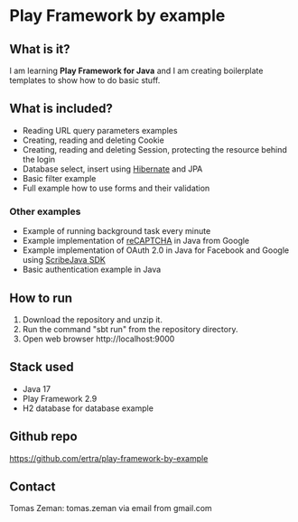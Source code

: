 # Play Framework by example

## What is it?
I am learning **Play Framework for Java** and I am creating boilerplate templates to show how to do basic stuff.

## What is included?
* Reading URL query parameters examples
* Creating, reading and deleting Cookie
* Creating, reading and deleting Session, protecting the resource behind the login 
* Database select, insert using [Hibernate](https://hibernate.org/) and JPA 
* Basic filter example
* Full example how to use forms and their validation

### Other examples
* Example of running background task every minute
* Example implementation of [reCAPTCHA](https://www.google.com/recaptcha/about/) in Java from Google
* Example implementation of OAuth 2.0 in Java for Facebook and Google using [ScribeJava SDK](https://github.com/scribejava/scribejava)
* Basic authentication example in Java

## How to run
1. Download the repository and unzip it.
2. Run the command "sbt run" from the repository directory.
3. Open web browser http://localhost:9000

## Stack used
* Java 17
* Play Framework 2.9
* H2 database for database example

## Github repo
https://github.com/ertra/play-framework-by-example

## Contact
Tomas Zeman: tomas.zeman via email from gmail.com<br/>


